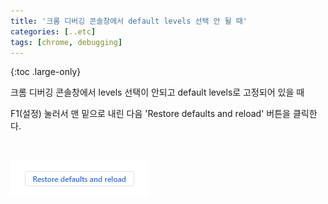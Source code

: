 ```yaml
---
title: '크롬 디버깅 콘솔창에서 default levels 선택 안 될 때'
categories: [..etc]
tags: [chrome, debugging]
---
```


{:toc .large-only}

크롬 디버깅 콘솔창에서 levels 선택이 안되고 default levels로 고정되어 있을 때

F1(설정) 눌러서 맨 밑으로 내린 다음 'Restore defaults and reload' 버튼을 클릭한다.

<img src="/assets/img/blog/2022-05-30-chrome-debug-levels.png" style="margin-top: 30px">
